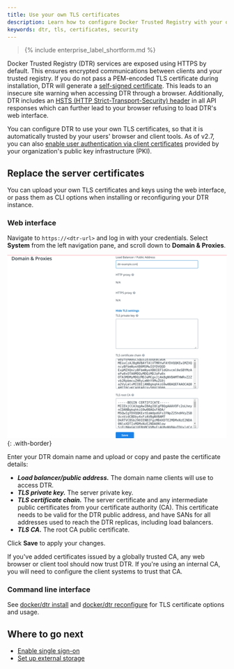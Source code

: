 ```yaml
---
title: Use your own TLS certificates
description: Learn how to configure Docker Trusted Registry with your own TLS certificates.
keywords: dtr, tls, certificates, security
---
```


>{% include enterprise_label_shortform.md %}

Docker Trusted Registry (DTR) services are exposed using HTTPS by default. This
ensures encrypted communications between clients and your trusted registry. If
you do not pass a PEM-encoded TLS certificate during installation, DTR will
generate a [self-signed
certificate](https://en.wikipedia.org/wiki/Self-signed_certificate). This leads
to an insecure site warning when accessing DTR through a browser. Additionally,
DTR includes an [HSTS (HTTP Strict-Transport-Security)
header](https://en.wikipedia.org/wiki/HTTP_Strict_Transport_Security) in all
API responses which can further lead to your browser refusing to load DTR's web
interface.

You can configure DTR to use your own TLS certificates, so that it is
automatically trusted by your users' browser and client tools. As of v2.7, you
can also [enable user authentication via client
certificates](/ee/enable-client-certificate-authentication/) provided by your
organization's public key infrastructure (PKI).

## Replace the server certificates

You can upload your own TLS certificates and keys using the web interface, or pass them as CLI options when installing or reconfiguring your DTR instance.

### Web interface

Navigate to `https://<dtr-url>` and log in with your credentials. Select **System** from the left navigation pane, and scroll down to **Domain & Proxies**.

![](/ee/dtr/images/use-your-certificates-1.png){: .with-border}

Enter your DTR domain name and upload or copy and paste the certificate details:

* ***Load balancer/public address.*** The domain name clients will use to access DTR.
* ***TLS private key.*** The server private key.
* ***TLS certificate chain.*** The server certificate and any intermediate public
certificates from your certificate authority (CA). This certificate needs to be valid for the DTR public address,
and have SANs for all addresses used to reach the DTR replicas, including load
balancers.
* ***TLS CA.*** The root CA public certificate.

Click **Save** to apply your changes.

If you've added certificates issued by a globally trusted CA,
any web browser or client tool should now trust DTR. If you're using an internal
CA, you will need to configure the client systems to trust that
CA.

### Command line interface

See [docker/dtr install](/reference/dtr/2.7/cli/install/) and [docker/dtr reconfigure](/reference/dtr/2.7/cli/reconfigure/) for TLS certificate options and usage.

## Where to go next
- [Enable single sign-on](enable-single-sign-on.md)
- [Set up external storage](external-storage/index.md)
